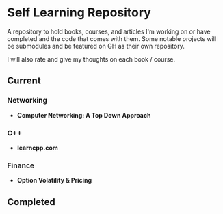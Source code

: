 # Self Learning Repository

A repository to hold books, courses, and articles I'm working on or have completed and the code that comes with them. Some notable projects will be submodules and be featured on GH as their own repository.

I will also rate and give my thoughts on each book / course.

## Current

### Networking

- **Computer Networking: A Top Down Approach**

### C++

- **learncpp.com**

### Finance

- **Option Volatility & Pricing**

## Completed
